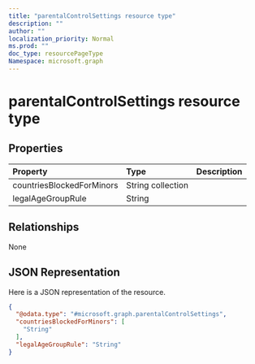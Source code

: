 ```yaml
---
title: "parentalControlSettings resource type"
description: ""
author: ""
localization_priority: Normal
ms.prod: ""
doc_type: resourcePageType
Namespace: microsoft.graph
---
```



# parentalControlSettings resource type



## Properties
|Property|Type|Description|
|:---|:---|:---|
|countriesBlockedForMinors|String collection||
|legalAgeGroupRule|String||

## Relationships
None

## JSON Representation
Here is a JSON representation of the resource.
<!-- {
  "blockType": "resource",
  "@odata.type": "microsoft.graph.parentalControlSettings"
}
-->
``` json
{
  "@odata.type": "#microsoft.graph.parentalControlSettings",
  "countriesBlockedForMinors": [
    "String"
  ],
  "legalAgeGroupRule": "String"
}
```

